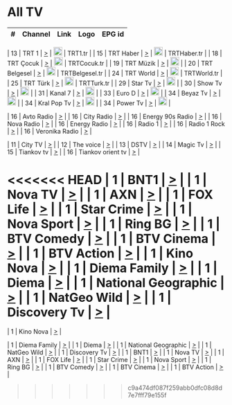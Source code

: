 <h1>All TV</h1>

| #   | Channel        | Link  | Logo | EPG id |
|:---:|:--------------:|:-----:|:----:|:------:|

| 13  | TRT 1            | [>](https://tv-trt1.medya.trt.com.tr/master.m3u8) | <img height="20" src="https://i.imgur.com/j786OLG.png"/> | TRT1.tr |
| 15  | TRT Haber        | [>](https://tv-trthaber.medya.trt.com.tr/master.m3u8) | <img height="20" src="https://i.imgur.com/OVfo8Ab.png"/> | TRTHaber.tr |
| 18  | TRT Çocuk        | [>](https://tv-trtcocuk.medya.trt.com.tr/master.m3u8) | <img height="20" src="https://i.imgur.com/QLFmD6d.png"/> | TRTCocuk.tr |
| 19  | TRT Müzik        | [>](https://tv-trtmuzik.medya.trt.com.tr/master.m3u8) | <img height="20" src="https://i.imgur.com/fIVFCEd.png"/> |
| 20  | TRT Belgesel     | [>](https://tv-trtbelgesel.medya.trt.com.tr/master.m3u8) | <img height="20" src="https://i.imgur.com/MGO87pe.png"/> | TRTBelgesel.tr |
| 24  | TRT World        | [>](https://tv-trtworld.medya.trt.com.tr/master.m3u8) | <img height="20" src="https://i.imgur.com/JEA2xpv.png"/> | TRTWorld.tr |
| 25  | TRT Türk         | [>](https://tv-trtturk.medya.trt.com.tr/master.m3u8) | <img height="20" src="https://i.imgur.com/OSTOQNw.png"/> | TRTTurk.tr |
| 29  | Star Tv   | [>](https://dogus-live.daioncdn.net/startv/startv_360p.m3u8) | <img height="20" src="https://i.imgur.com/IebUZx1.png"/> |
| 30  | Show Tv     | [>](https://ciner-live.daioncdn.net/showtv/showtv.m3u8) | <img height="20" src="https://i.imgur.com/IebUZx1.png"/> |
| 31  | Kanal 7     | [>](https://kanal7-live.daioncdn.net/kanal7/kanal7.m3u8) | <img height="20" src="https://i.imgur.com/IebUZx1.png"/> |
| 33  | Euro D    | [>](https://www.youtube.com/user/KanalD/live) | <img height="20" src="https://i.imgur.com/IebUZx1.png"/> |
| 34  | Beyaz Tv     | [>](https://beyaztv-live.daioncdn.net/beyaztv/beyaztv.m3u8) | <img height="20" src="https://i.imgur.com/IebUZx1.png"/> |
| 34  | Kral Pop Tv     | [>](https://www.youtube.com/watch?v=GuFTuKoXepw) | <img height="20" src="https://i.imgur.com/IebUZx1.png"/> |
| 34  | Power Tv     | [>](https://livetv.powerapp.com.tr/powerTV/powerhd.smil/chunklist.m3u8) | <img height="20" src="https://i.imgur.com/IebUZx1.png"/> |

| 16  | Avto Radio | [>](http://stream.metacast.eu/avtoradio.mp3.m3u) |
| 16  | City Radio | [>](http://stream.metacast.eu/city.aac.m3u) |
| 16  | Energy 90s Radio | [>](http://stream.metacast.eu/energy-90s.m3u) |
| 16  | Nova Radio | [>](http://stream.metacast.eu/nova.aac.m3u) |
| 16  | Energy Radio | [>](http://stream.metacast.eu/nrj.aac.m3u) |
| 16  | Radio 1 | [>](http://stream.metacast.eu/radio1.aac.m3u) |
| 16  | Radio 1 Rock | [>](http://stream.metacast.eu/radio1rock.aac.m3u) |
| 16  | Veronika Radio | [>](http://stream.metacast.eu/veronika.aac.m3u) |

| 11  | City TV | [>](https://tv.city.bg/play/tshls/citytv/index.m3u8) |
| 12  | The voice | [>](https://bss1.neterra.tv/thevoice/thevoice.m3u8) |
| 13  | DSTV | [>](http://46.249.95.140:8081/hls/data.m3u8) |
| 14  | Magic Tv | [>](https://bss1.neterra.tv/magictv/magictv.m3u8) |
| 15  | Tiankov tv | [>](https://streamer103.neterra.tv/tiankov-folk/live.m3u8) |
| 16  | Tiankov orient tv | [>](https://streamer103.neterra.tv/tiankov-orient/live.m3u8) |

<<<<<<< HEAD
| 1 | BNT1 | [>](https://ymkaya.xyz:38339/tv/bnt1/playlist.m3u8?wmsAuthSign=c2VydmVyX3RpbWU9Ny84LzIwMjUgODo0ODowMiBBTSZoYXNoX3ZhbHVlPU9uZjl5aGs4WHc4aHNqZ0JXK2VXVWc9PSZ2YWxpZG1pbnV0ZXM9NjA=) |
| 1 | Nova TV | [>](https://ymkaya.xyz:38339/tv/novatv/playlist.m3u8?wmsAuthSign=c2VydmVyX3RpbWU9Ny84LzIwMjUgODo0ODoxMiBBTSZoYXNoX3ZhbHVlPW40UTV0OW9YSFdWK2t5RDFPL3JvelE9PSZ2YWxpZG1pbnV0ZXM9NjA=) |
| 1 | AXN | [>](https://ymkaya.xyz:38339/tv/axn/playlist.m3u8?wmsAuthSign=c2VydmVyX3RpbWU9Ny84LzIwMjUgODo0ODoyMiBBTSZoYXNoX3ZhbHVlPUJUbmlWNVlaSG04dHR2VnU0dFFrTnc9PSZ2YWxpZG1pbnV0ZXM9NjA=) |
| 1 | FOX Life | [>](https://ymkaya.xyz:38339/tv/foxlife/playlist.m3u8?wmsAuthSign=c2VydmVyX3RpbWU9Ny84LzIwMjUgODo0ODozMiBBTSZoYXNoX3ZhbHVlPTY3bzRXcE1EYWRwRlV6MzRBbXM3YkE9PSZ2YWxpZG1pbnV0ZXM9NjA=) |
| 1 | Star Crime | [>](https://ymkaya.xyz:38339/tv/foxcrime/playlist.m3u8?wmsAuthSign=c2VydmVyX3RpbWU9Ny84LzIwMjUgODo0ODo0MiBBTSZoYXNoX3ZhbHVlPWtxNGJrRzJjT2VkdmYvNXU0SVlrUkE9PSZ2YWxpZG1pbnV0ZXM9NjA=) |
| 1 | Nova Sport | [>](https://ymkaya.xyz:38339/tv/novasport/playlist.m3u8?wmsAuthSign=c2VydmVyX3RpbWU9Ny84LzIwMjUgODo0ODo1MiBBTSZoYXNoX3ZhbHVlPVVuOVdsbHhuRVpKUDhRUGx0WnNwckE9PSZ2YWxpZG1pbnV0ZXM9NjA=) |
| 1 | Ring BG | [>](https://ymkaya.xyz:38339/tv/ringbg/playlist.m3u8?wmsAuthSign=c2VydmVyX3RpbWU9Ny84LzIwMjUgODo0OTowMyBBTSZoYXNoX3ZhbHVlPXlMdFNLOFVqenpFYnExK1pQT01WN1E9PSZ2YWxpZG1pbnV0ZXM9NjA=) |
| 1 | BTV Comedy | [>](https://ymkaya.xyz:38339/tv/btvcomedy/playlist.m3u8?wmsAuthSign=c2VydmVyX3RpbWU9Ny84LzIwMjUgODo0OToxMyBBTSZoYXNoX3ZhbHVlPUtHaFF4cjdDTmhrakNuQ1JhUnhGM2c9PSZ2YWxpZG1pbnV0ZXM9NjA=) |
| 1 | BTV Cinema | [>](https://ymkaya.xyz:38339/tv/btvcinema/playlist.m3u8?wmsAuthSign=c2VydmVyX3RpbWU9Ny84LzIwMjUgODo0OToyMiBBTSZoYXNoX3ZhbHVlPVU1emYyUnN6cXJwSnNVUm94VjRTUFE9PSZ2YWxpZG1pbnV0ZXM9NjA=) |
| 1 | BTV Action | [>](https://ymkaya.xyz:38339/tv/btvaction/playlist.m3u8?wmsAuthSign=c2VydmVyX3RpbWU9Ny84LzIwMjUgODo0OTozMiBBTSZoYXNoX3ZhbHVlPWNxUFZFdGRnY2J2eUd0ZnhodkQ2RHc9PSZ2YWxpZG1pbnV0ZXM9NjA=) |
| 1 | Kino Nova | [>](https://ymkaya.xyz:38339/tv/kinonova/playlist.m3u8?wmsAuthSign=c2VydmVyX3RpbWU9Ny84LzIwMjUgODo0OTo0MiBBTSZoYXNoX3ZhbHVlPUVhMmpKMk5DeE45Q1JPSVBLQmxIT2c9PSZ2YWxpZG1pbnV0ZXM9NjA=) |
| 1 | Diema Family | [>](https://ymkaya.xyz:38339/tv/diemafamily/playlist.m3u8?wmsAuthSign=c2VydmVyX3RpbWU9Ny84LzIwMjUgODo0OTo1MiBBTSZoYXNoX3ZhbHVlPURuSTNqRnZHYUZpeDE2ZTNRS1J6U0E9PSZ2YWxpZG1pbnV0ZXM9NjA=) |
| 1 | Diema | [>](https://ymkaya.xyz:38339/tv/diema/playlist.m3u8?wmsAuthSign=c2VydmVyX3RpbWU9Ny84LzIwMjUgODo1MDowMiBBTSZoYXNoX3ZhbHVlPXZSYjRJMkM0b0QxcTZQNGZGOVp6TVE9PSZ2YWxpZG1pbnV0ZXM9NjA=) |
| 1 | National Geographic | [>](https://ymkaya.xyz:38339/tv/natgeo/playlist.m3u8?wmsAuthSign=c2VydmVyX3RpbWU9Ny84LzIwMjUgODo1MDoxMiBBTSZoYXNoX3ZhbHVlPWVYSVEzNVloMU9jL2hHQlJac1NSMnc9PSZ2YWxpZG1pbnV0ZXM9NjA=) |
| 1 | NatGeo Wild | [>](https://ymkaya.xyz:38339/tv/natgeowild/playlist.m3u8?wmsAuthSign=c2VydmVyX3RpbWU9Ny84LzIwMjUgODo1MDoyMiBBTSZoYXNoX3ZhbHVlPXV1Nm5Sb3ZqcFIrMkVabE03OTZTNUE9PSZ2YWxpZG1pbnV0ZXM9NjA=) |
| 1 | Discovery Tv | [>](https://ymkaya.xyz:38339/tv/discovery/playlist.m3u8?wmsAuthSign=c2VydmVyX3RpbWU9Ny84LzIwMjUgODo1MDozMSBBTSZoYXNoX3ZhbHVlPW9GTFBxWlYxVHY3cE9UdmowT05yVnc9PSZ2YWxpZG1pbnV0ZXM9NjA=) |
=======


| 1 | Kino Nova | [>](https://ymkaya.xyz:11336/tv/kinonova/playlist.m3u8?wmsAuthSign=c2VydmVyX3RpbWU9MS8yLzIwMjUgNDo0MDoyMCBBTSZoYXNoX3ZhbHVlPWlFS1FrWEtMMVRFM3l5YklUWUJQUHc9PSZ2YWxpZG1pbnV0ZXM9NjA=) |

| 1 | Diema Family | [>](https://ymkaya.xyz:11336/tv/diemafamily/playlist.m3u8?wmsAuthSign=c2VydmVyX3RpbWU9MS8yLzIwMjUgNDo0MDozMCBBTSZoYXNoX3ZhbHVlPUVUaTVKTldvZTF5WVVCM0YwL21kaXc9PSZ2YWxpZG1pbnV0ZXM9NjA=) |
| 1 | Diema | [>](https://ymkaya.xyz:11336/tv/diema/playlist.m3u8?wmsAuthSign=c2VydmVyX3RpbWU9MS8yLzIwMjUgNDo0MDo0MCBBTSZoYXNoX3ZhbHVlPVlYMWVJT2NuUjNpUTBsaytEUFFOS2c9PSZ2YWxpZG1pbnV0ZXM9NjA=) |
| 1 | National Geographic | [>](https://ymkaya.xyz:11336/tv/natgeo/playlist.m3u8?wmsAuthSign=c2VydmVyX3RpbWU9MS8yLzIwMjUgNDo0MTo0MSBBTSZoYXNoX3ZhbHVlPTJQTlVmcG5nYWx0M013eUhGRGxnd0E9PSZ2YWxpZG1pbnV0ZXM9NjA=) |
| 1 | NatGeo Wild | [>](https://ymkaya.xyz:11336/tv/natgeowild/playlist.m3u8?wmsAuthSign=c2VydmVyX3RpbWU9MS8yLzIwMjUgNDo0MTo1MSBBTSZoYXNoX3ZhbHVlPVl1OXZaTTliN0hGWEN3eDBYd1duNkE9PSZ2YWxpZG1pbnV0ZXM9NjA=) |
| 1 | Discovery Tv | [>](https://ymkaya.xyz:11336/tv/discovery/playlist.m3u8?wmsAuthSign=c2VydmVyX3RpbWU9MS8yLzIwMjUgNDo0MjowMSBBTSZoYXNoX3ZhbHVlPWtBQmdLNlY2RmQwWElzMVYzSDJyVkE9PSZ2YWxpZG1pbnV0ZXM9NjA=) |
| 1 | BNT1 | [>](https://ymkaya.xyz:11336/tv/bnt1/playlist.m3u8?wmsAuthSign=c2VydmVyX3RpbWU9MS8yLzIwMjUgNDozODozOCBBTSZoYXNoX3ZhbHVlPVVrMVlRQXpJWlhYeUh6ZFVpSC9NMUE9PSZ2YWxpZG1pbnV0ZXM9NjA=) |
| 1 | Nova TV | [>](https://ymkaya.xyz:11336/tv/novatv/playlist.m3u8?wmsAuthSign=c2VydmVyX3RpbWU9MS8yLzIwMjUgNDozODo0OCBBTSZoYXNoX3ZhbHVlPUVxQjh1a0ZzYkVGZU8zZDFGTzdreVE9PSZ2YWxpZG1pbnV0ZXM9NjA=) |
| 1 | AXN | [>](https://ymkaya.xyz:11336/tv/axn/playlist.m3u8?wmsAuthSign=c2VydmVyX3RpbWU9MS8yLzIwMjUgNDozODo1OCBBTSZoYXNoX3ZhbHVlPUpkWStGY1hkNXhaOVpPZ0thQ0FZL3c9PSZ2YWxpZG1pbnV0ZXM9NjA=) |
| 1 | FOX Life | [>](https://ymkaya.xyz:11336/tv/foxlife/playlist.m3u8?wmsAuthSign=c2VydmVyX3RpbWU9MS8yLzIwMjUgNDozOToxMCBBTSZoYXNoX3ZhbHVlPWt1ZDc1T3AzYlZDTjJnSy9TU0xJZlE9PSZ2YWxpZG1pbnV0ZXM9NjA=) |
| 1 | Star Crime | [>](https://ymkaya.xyz:11336/tv/foxcrime/playlist.m3u8?wmsAuthSign=c2VydmVyX3RpbWU9MS8yLzIwMjUgNDozOToyMCBBTSZoYXNoX3ZhbHVlPXIwVU45Nm9FR1l2enNkTG9TanBxbmc9PSZ2YWxpZG1pbnV0ZXM9NjA=) |
| 1 | Nova Sport | [>](https://ymkaya.xyz:11336/tv/novasport/playlist.m3u8?wmsAuthSign=c2VydmVyX3RpbWU9MS8yLzIwMjUgNDozOTozMCBBTSZoYXNoX3ZhbHVlPXlSZ0UxazVaM0xhSmc0NmR4T0c1T2c9PSZ2YWxpZG1pbnV0ZXM9NjA=) |
| 1 | Ring BG | [>](https://ymkaya.xyz:11336/tv/ringbg/playlist.m3u8?wmsAuthSign=c2VydmVyX3RpbWU9MS8yLzIwMjUgNDozOTo0MCBBTSZoYXNoX3ZhbHVlPTR4aUlFNHVUYWN4enY1WkVuOFZma2c9PSZ2YWxpZG1pbnV0ZXM9NjA=) |
| 1 | BTV Comedy | [>](https://ymkaya.xyz:11336/tv/btvcomedy/playlist.m3u8?wmsAuthSign=c2VydmVyX3RpbWU9MS8yLzIwMjUgNDozOTo1MCBBTSZoYXNoX3ZhbHVlPUtrMTJ2RHNTTUU1RFp1ZkVOdXFSK3c9PSZ2YWxpZG1pbnV0ZXM9NjA=) |
| 1 | BTV Cinema | [>](https://ymkaya.xyz:11336/tv/btvcinema/playlist.m3u8?wmsAuthSign=c2VydmVyX3RpbWU9MS8yLzIwMjUgNDozOTo1OSBBTSZoYXNoX3ZhbHVlPTZWcU9FZW56cG1NM1lrYy8xNE5NeHc9PSZ2YWxpZG1pbnV0ZXM9NjA=) |
| 1 | BTV Action | [>](https://ymkaya.xyz:11336/tv/btvaction/playlist.m3u8?wmsAuthSign=c2VydmVyX3RpbWU9MS8yLzIwMjUgNDo0MDoxMCBBTSZoYXNoX3ZhbHVlPUlDd0ErRkZVWThyMVZwR3c2REdGZ3c9PSZ2YWxpZG1pbnV0ZXM9NjA=) |
>>>>>>> c9a474df087f259abb0dfc08d8d7e7fff79e155f

